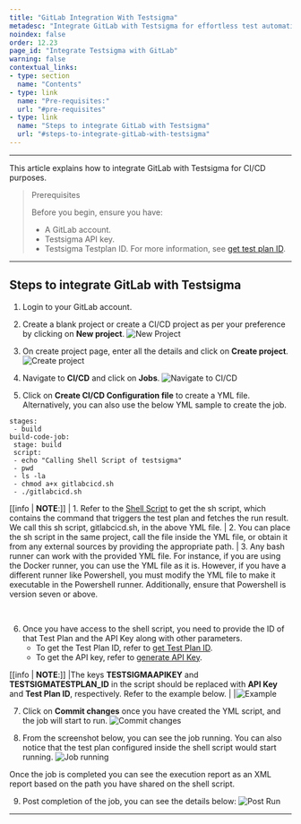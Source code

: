 ```yaml
---
title: "GitLab Integration With Testsigma"
metadesc: "Integrate GitLab with Testsigma for effortless test automation | Improve your testing efficiency accelerate SDLC by integrating GitLab with Testsigma"
noindex: false
order: 12.23
page_id: "Integrate Testsigma with GitLab"
warning: false
contextual_links:
- type: section
  name: "Contents"
- type: link
  name: "Pre-requisites:"
  url: "#pre-requisites"
- type: link
  name: "Steps to integrate GitLab with Testsigma"
  url: "#steps-to-integrate-gitLab-with-testsigma"
---
```



---

This article explains how to integrate GitLab with Testsigma for CI/CD purposes.

> <p id="prerequisites">Prerequisites</p>
> 
> Before you begin, ensure you have:
> - A GitLab account.
> - Testsigma API key.
> - Testsigma Testplan ID. For more information, see [get test plan ID](https://testsigma.com/docs/continuous-integration/get-test-plan-details/).

---

## **Steps to integrate GitLab with Testsigma**

1. Login to your GitLab account. 

2. Create a blank project or create a CI/CD project as per your preference by clicking on **New project**.
![New Project](https://s3.amazonaws.com/static-docs.testsigma.com/new_images/projects/applications/newproject.png)

3. On create project page, enter all the details and click on **Create project**.
![Create project](https://s3.amazonaws.com/static-docs.testsigma.com/new_images/projects/applications/clickoncreateproject.png)

4. Navigate to **CI/CD** and click on **Jobs**.
![Navigate to CI/CD](https://s3.amazonaws.com/static-docs.testsigma.com/new_images/projects/applications/clickoncicd.png)

5. Click on **Create CI/CD Configuration file** to create a YML file. Alternatively, you can also use the below YML sample to create the job.

```
stages:
 - build
build-code-job:
 stage: build
 script:
 - echo "Calling Shell Script of testsigma"
 - pwd
 - ls -la
 - chmod a+x gitlabcicd.sh
 - ./gitlabcicd.sh 
```

[[info | **NOTE**:]]
| 1.  Refer to the [Shell Script](https://testsigma.com/docs/continuous-integration/shell-script/) to get the sh script, which contains the command that triggers the test plan and fetches the run result. We call this sh script, gitlabcicd.sh, in the above YML file.
| 2. You can place the sh script in the same project, call the file inside the YML file, or obtain it from any external sources by providing the appropriate path.
| 3. Any bash runner can work with the provided YML file. For instance, if you are using the Docker runner, you can use the YML file as it is. However, if you have a different runner like Powershell, you must modify the YML file to make it executable in the Powershell runner. Additionally, ensure that Powershell is version seven or above.
 

 


6. Once you have access to the shell script, you need to provide the ID of that Test Plan and the API Key along with other parameters. 
    - To get the Test Plan ID, refer to [get Test Plan ID](https://testsigma.com/docs/continuous-integration/get-test-plan-details/). 
    - To get the API key, refer to [generate API Key](https://testsigma.com/docs/configuration/api-keys/).

[[info | **NOTE**:]]
|The keys **TESTSIGMAAPIKEY** and **TESTSIGMATESTPLAN_ID** in the script should be replaced with **API Key** and **Test Plan ID**, respectively. Refer to the example below. 
|
|![Example](https://s3.amazonaws.com/static-docs.testsigma.com/new_images/projects/applications/example.png)

7. Click on **Commit changes** once you have created the YML script, and the job will start to run.
![Commit changes](https://s3.amazonaws.com/static-docs.testsigma.com/new_images/projects/applications/commitchanges.png)

8. From the screenshot below, you can see the job running. You can also notice that the test plan configured inside the shell script would start running.
![Job running](https://s3.amazonaws.com/static-docs.testsigma.com/new_images/projects/applications/coderunning.png)

Once the job is completed you can see the execution report as an XML report based on the path you have shared on the shell script.

9. Post completion of the job, you can see the details below:
![Post Run](https://s3.amazonaws.com/static-docs.testsigma.com/new_images/projects/applications/postrun.png)


---